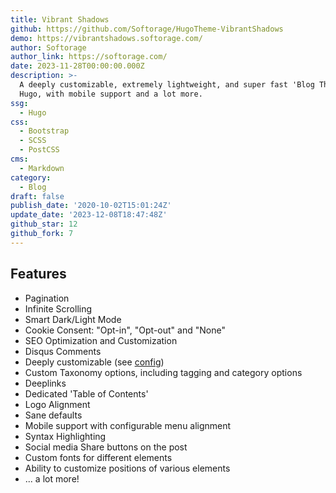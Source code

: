 ```yaml
---
title: Vibrant Shadows
github: https://github.com/Softorage/HugoTheme-VibrantShadows
demo: https://vibrantshadows.softorage.com/
author: Softorage
author_link: https://softorage.com/
date: 2023-11-28T00:00:00.000Z
description: >-
  A deeply customizable, extremely lightweight, and super fast 'Blog Theme' for
  Hugo, with mobile support and a lot more.
ssg:
  - Hugo
css:
  - Bootstrap
  - SCSS
  - PostCSS
cms:
  - Markdown
category:
  - Blog
draft: false
publish_date: '2020-10-02T15:01:24Z'
update_date: '2023-12-08T18:47:48Z'
github_star: 12
github_fork: 7
---
```


## Features

* Pagination
* Infinite Scrolling
* Smart Dark/Light Mode
* Cookie Consent: "Opt-in", "Opt-out" and "None"
* SEO Optimization and Customization
* Disqus Comments
* Deeply customizable (see [config](https://github.com/Softorage/HugoTheme-VibrantShadows#configuration))
* Custom Taxonomy options, including tagging and category options
* Deeplinks
* Dedicated 'Table of Contents'
* Logo Alignment
* Sane defaults
* Mobile support with configurable menu alignment
* Syntax Highlighting
* Social media Share buttons on the post
* Custom fonts for different elements
* Ability to customize positions of various elements
* ... a lot more!
